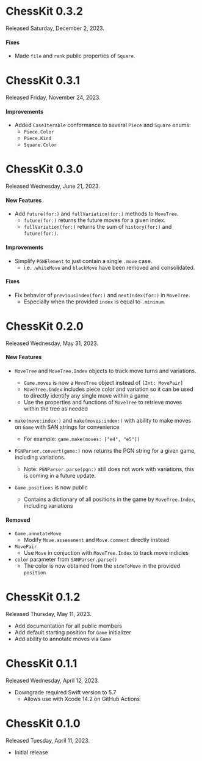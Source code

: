 # ChessKit 0.3.2
Released Saturday, December 2, 2023.

#### Fixes
* Made `file` and `rank` public properties of `Square`.

# ChessKit 0.3.1
Released Friday, November 24, 2023.

#### Improvements
* Added `CaseIterable` conformance to several `Piece` and `Square` enums:
    * `Piece.Color`
    * `Piece.Kind`
    * `Square.Color`

# ChessKit 0.3.0
Released Wednesday, June 21, 2023.

#### New Features
* Add `future(for:)` and `fullVariation(for:)` methods to `MoveTree`.
	* `future(for:)` returns the future moves for a given
index.
	* `fullVariation(for:)` returns the sum of `history(for:)` and `future(for:)`.

#### Improvements
* Simplify `PGNElement` to just contain a single `.move` case.
	* i.e. `.whiteMove` and `blackMove` have been removed and consolidated.

#### Fixes
* Fix behavior of `previousIndex(for:)` and `nextIndex(for:)` in `MoveTree`.
	* Especially when the provided `index` is equal to `.minimum`.

# ChessKit 0.2.0
Released Wednesday, May 31, 2023.

#### New Features
* `MoveTree` and `MoveTree.Index` objects to track move turns and variations.
    * `Game.moves` is now a `MoveTree` object instead of `[Int: MovePair]`
    * `MoveTree.Index` includes piece color and variation so it can be used to directly identify any single move within a game
    * Use the properties and functions of `MoveTree` to retrieve moves within the tree as needed

* `make(move:index:)` and `make(moves:index:)` with ability to make moves on `Game` with SAN strings for convenience
    * For example: `game.make(moves: ["e4", "e5"])`

* `PGNParser.convert(game:)` now returns the PGN string for a given game, including variations.
    * Note: `PGNParser.parse(pgn:)` still does not work with variations, this is coming in a future update.

* `Game.positions` is now public
    * Contains a dictionary of all positions in the game by `MoveTree.Index`, including variations

#### Removed
* `Game.annotateMove`
    * Modify `Move.assessment` and `Move.comment` directly instead
* `MovePair`
    * Use `Move` in conjuction with `MoveTree.Index` to track move indicies
* `color` parameter from `SANParser.parse()`
    * The color is now obtained from the `sideToMove` in the provided `position`

# ChessKit 0.1.2
Released Thursday, May 11, 2023.

* Add documentation for all public members
* Add default starting position for `Game` initializer
* Add ability to annotate moves via `Game`

# ChessKit 0.1.1
Released Wednesday, April 12, 2023.

* Downgrade required Swift version to 5.7
	* Allows use with Xcode 14.2 on GitHub Actions

# ChessKit 0.1.0
Released Tuesday, April 11, 2023.

* Initial release
